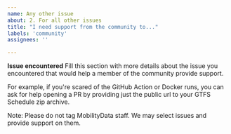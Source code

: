 ```yaml
---
name: Any other issue
about: 2. For all other issues
title: "I need support from the community to..."
labels: 'community'
assignees: ''

---
```


**Issue encountered**
Fill this section with more details about the issue you encountered that would help a member of the community provide support.

For example, if you're scared of the GitHub Action or Docker runs, you can ask for help opening a PR by providing just the public url to your GTFS Schedule zip archive.

Note: Please do not tag MobilityData staff. We may select issues and provide support on them.

